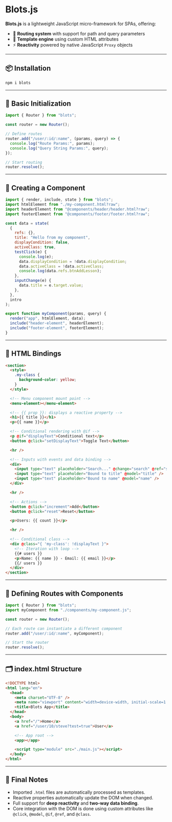 # **Blots.js**

**Blots.js** is a lightweight JavaScript micro-framework for SPAs, offering:

- 📍 **Routing system** with support for path and query parameters
- 🧠 **Template engine** using custom HTML attributes
- ⚡ **Reactivity** powered by native JavaScript `Proxy` objects

---

## 📦 Installation

```bash
npm i blots
```

---

## 🚀 Basic Initialization

```js
import { Router } from "blots";

const router = new Router();

// Define routes
router.add("/user/:id/:name", (params, query) => {
  console.log("Route Params:", params);
  console.log("Query String Params:", query);
});

// Start routing
router.resolve();
```

---

## 🧩 Creating a Component

```js
import { render, include, state } from "blots";
import htmlElement from "./my-component.html?raw";
import headerElement from "@components/header/header.html?raw";
import footerElement from "@components/footer/footer.html?raw";

const data = state(
  {
    refs: {},
    title: "Hello from my component",
    displayCondition: false,
    activeClass: true,
    testClick(e) {
      console.log(e);
      data.displayCondition = !data.displayCondition;
      data.activeClass = !data.activeClass;
      console.log(data.refs.btnAddLesson);
    },
    inputChange(e) {
      data.title = e.target.value;
    },
  },
  intro
);

export function myComponent(params, query) {
  render("app", htmlElement, data);
  include("header-element", headerElement);
  include("footer-element", footerElement);
}
```

---

## 🧬 HTML Bindings

```html
<section>
  <style>
    .my-class {
      background-color: yellow;
    }
  </style>

  <!-- Menu component mount point -->
  <menu-element></menu-element>

  <!-- {{ prop }}: displays a reactive property -->
  <h1>{{ title }}</h1>
  <p>{{ name }}</p>

  <!-- Conditional rendering with @if -->
  <p @if="displayText">Conditional text</p>
  <button @click="setDisplayText">Toggle Text</button>

  <hr />

  <!-- Inputs with events and data binding -->
  <div>
    <input type="text" placeholder="Search..." @change="search" @ref="search" />
    <input type="text" placeholder="Bound to title" @model="title" />
    <input type="text" placeholder="Bound to name" @model="name" />
  </div>

  <hr />

  <!-- Actions -->
  <button @click="increment">Add</button>
  <button @click="reset">Reset</button>

  <p>Users: {{ count }}</p>

  <hr />

  <!-- Conditional class -->
  <div @class="{ 'my-class': !displayText }">
    <!-- Iteration with loop -->
    {{# users }}
    <p>Name: {{ name }} - Email: {{ email }}</p>
    {{/ users }}
  </div>
</section>
```

---

## 🧭 Defining Routes with Components

```js
import { Router } from "blots";
import myComponent from "./components/my-component.js";

const router = new Router();

// Each route can instantiate a different component
router.add("/user/:id/:name", myComponent);

// Start the router
router.resolve();
```

---

## 🗂 index.html Structure

```html
<!DOCTYPE html>
<html lang="en">
  <head>
    <meta charset="UTF-8" />
    <meta name="viewport" content="width=device-width, initial-scale=1.0" />
    <title>Blots App</title>
  </head>
  <body>
    <a href="/">Home</a>
    <a href="/user/10/steve?test=true">User</a>

    <!-- App root -->
    <app></app>

    <script type="module" src="./main.js"></script>
  </body>
</html>
```

---

## 📝 Final Notes

- Imported `.html` files are automatically processed as templates.
- Reactive properties automatically update the DOM when changed.
- Full support for **deep reactivity** and **two-way data binding**.
- Core integration with the DOM is done using custom attributes like `@click`, `@model`, `@if`, `@ref`, and `@class`.
